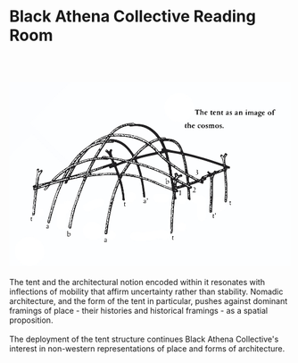 # Black Athena Collective Reading Room
<br />
<br />

![Tent as an Image of the Cosmos](images/Tent_as_an_Image_of_the_Cosmos.jpg)
<br />
<br />
The tent and the architectural notion encoded within it resonates with inflections of mobility that affirm uncertainty rather than stability. Nomadic architecture, and the form of the tent in particular, pushes against dominant framings of place - their histories and historical framings - as a spatial proposition.
<br />
<br />
The deployment of the tent structure continues Black Athena Collective's interest in non-western representations of place and forms of architecture. 
